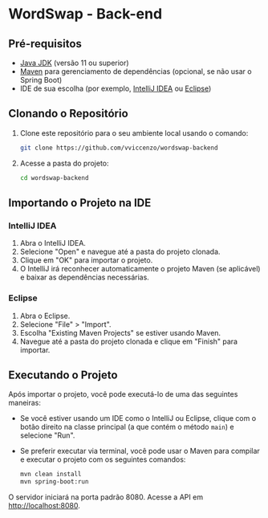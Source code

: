# WordSwap - Back-end

## Pré-requisitos

- [Java JDK](https://www.oracle.com/java/technologies/javase-jdk11-downloads.html) (versão 11 ou superior)
- [Maven](https://maven.apache.org/) para gerenciamento de dependências (opcional, se não usar o Spring Boot)
- IDE de sua escolha (por exemplo, [IntelliJ IDEA](https://www.jetbrains.com/idea/) ou [Eclipse](https://www.eclipse.org/))

## Clonando o Repositório

1. Clone este repositório para o seu ambiente local usando o comando:

   ```bash
   git clone https://github.com/vviccenzo/wordswap-backend
   ```

2. Acesse a pasta do projeto:

   ```bash
   cd wordswap-backend
   ```

## Importando o Projeto na IDE

### IntelliJ IDEA

1. Abra o IntelliJ IDEA.
2. Selecione "Open" e navegue até a pasta do projeto clonada.
3. Clique em "OK" para importar o projeto.
4. O IntelliJ irá reconhecer automaticamente o projeto Maven (se aplicável) e baixar as dependências necessárias.

### Eclipse

1. Abra o Eclipse.
2. Selecione "File" > "Import".
3. Escolha "Existing Maven Projects" se estiver usando Maven.
4. Navegue até a pasta do projeto clonada e clique em "Finish" para importar.

## Executando o Projeto

Após importar o projeto, você pode executá-lo de uma das seguintes maneiras:

- Se você estiver usando um IDE como o IntelliJ ou Eclipse, clique com o botão direito na classe principal (a que contém o método `main`) e selecione "Run".

- Se preferir executar via terminal, você pode usar o Maven para compilar e executar o projeto com os seguintes comandos:

   ```bash
   mvn clean install
   mvn spring-boot:run
   ```

O servidor iniciará na porta padrão 8080. Acesse a API em [http://localhost:8080](http://localhost:8080).
